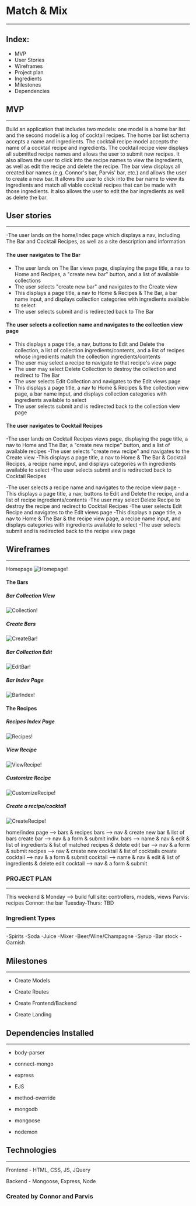 # Match & Mix

_________________

## Index:
 - MVP
 - User Stories
 - Wireframes
 - Project plan
 - Ingredients
 - Milestones
 - Dependencies

## MVP

_________________


Build an application that includes two models: one model is a home bar list
and the second model is a log of cocktail recipes. The home bar list schema accepts
a name and ingredients. The cocktail recipe model accepts the name of a cocktail recipe and
ingredients. The cocktail recipe view displays all submitted recipe names and allows the user to submit new recipes. It also allows the user to click into the recipe names to view the ingredients, as well as edit the recipe and delete the recipe. The bar view displays all created bar names (e.g. Connor's bar, Parvis' bar, etc.) and allows the user to create a new bar. It allows the user to click into the bar name to view its ingredients and match all viable cocktail recipes that can be made with those ingredients. 
It also allows the user to edit the bar ingredients as well as delete the bar.

## User stories

_________________


-The user lands on the home/index page which displays a nav, including The Bar and Cocktail Recipes, as well as a site description and information

#### The user navigates to The Bar

 - The user lands on The Bar views page, displaying the page title, a nav to Home and Recipes, a "create new bar" button, and a list of available collections
 - The user selects "create new bar" and navigates to the Create view
 - This displays a page title, a nav to Home & Recipes & The Bar, a bar name input, and displays collection categories with ingredients available to select
 - The user selects submit and is redirected back to The Bar

 #### The user selects a collection name and navigates to the collection view page
 - This displays a page title, a nav, buttons to Edit and Delete the collection, a list of collection ingredients/contents, and a list of recipes whose ingredients match the collection ingredients/contents
 - The user may select a recipe to navigate to that recipe's view page
 - The user may select Delete Collection to destroy the collection and redirect to The Bar
 - The user selects Edit Collection and navigates to the Edit views page
 - This displays a page title, a nav to Home & Recipes & the collection view page, a bar name input, and displays collection categories with ingredients available to select
 - The user selects submit and is redirected back to the collection view page

#### The user navigates to Cocktail Recipes
 
 -The user lands on Cocktail Recipes views page, displaying the page title, a nav to Home and The Bar, a "create new recipe" button, and a list of available recipes
  -The user selects "create new recipe" and navigates to the Create view
  -This displays a page title, a nav to Home & The Bar & Cocktail Recipes, a recipe name input, and displays categories with ingredients available to select
  -The user selects submit and is redirected back to Cocktail Recipes

  -The user selects a recipe name and navigates to the recipe view page
  -This displays a page title, a nav, buttons to Edit and Delete the recipe, and a list of recipe ingredients/contents
  -The user may select Delete Recipe to destroy the recipe and redirect to Cocktail Recipes
  -The user selects Edit Recipe and navigates to the Edit views page
  -This displays a page title, a nav to Home & The Bar & the recipe view page, a recipe name input, and displays categories with ingredients available to select
  -The user selects submit and is redirected back to the recipe view page


## Wireframes

_________________

Homepage
![Homepage!](https://git.generalassemb.ly/connorj1002/project-one/blob/master/wireframes/Home:Index.png "Homepage")

#### The Bars

##### Bar Collection View
![Collection!](https://git.generalassemb.ly/connorj1002/project-one/blob/master/wireframes/The%20Bar/Collection%20View.png "Bar Collection View")

##### Create Bars
![CreateBar!](https://git.generalassemb.ly/connorj1002/project-one/blob/master/wireframes/The%20Bar/Create%20View.png "Create Bars")

##### Bar Collection Edit
![EditBar!](https://git.generalassemb.ly/connorj1002/project-one/blob/master/wireframes/The%20Bar/Edit%20View.png "Edit")

##### Bar Index Page
![BarIndex!](https://git.generalassemb.ly/connorj1002/project-one/blob/master/wireframes/The%20Bar/The%20Bar.png "Bar Home")

#### The Recipes

##### Recipes Index Page
![Recipes!](https://git.generalassemb.ly/connorj1002/project-one/blob/master/wireframes/The%20Recipes/Recipes.png "Recipes Homepage")

##### View Recipe
![ViewRecipe!](https://git.generalassemb.ly/connorj1002/project-one/blob/master/wireframes/The%20Recipes/view-cocktail.png "View Recipe")

##### Customize Recipe
![CustomizeRecipe!](https://git.generalassemb.ly/connorj1002/project-one/blob/master/wireframes/The%20Recipes/customize-recipe.png "Customize")

##### Create a recipe/cocktail
![CreateRecipe!](https://git.generalassemb.ly/connorj1002/project-one/blob/master/wireframes/The%20Recipes/Make%20a%20cocktail.png "Create a recipe")

home/index page --> bars & recipes
  bars --> nav & create new bar & list of bars
    create bar --> nav & a form & submit
    indiv. bars --> name & nav & edit & list of ingredients & list of matched recipes & delete
      edit bar --> nav & a form & submit
  recipes --> nav & create new cocktail & list of cocktails
    create cocktail --> nav & a form & submit
    cocktail --> name & nav & edit & list of ingredients & delete
      edit cocktail --> nav & a form & submit


### PROJECT PLAN

_________________


This weekend & Monday --> build full site: controllers, models, views
  Parvis: recipes
  Connor: the bar
Tuesday-Thurs: TBD


### Ingredient Types

_________________


-Spirits
-Soda
-Juice
-Mixer
-Beer/Wine/Champagne
-Syrup
-Bar stock
-Garnish

## Milestones

___________________

- Create Models

- Create Routes

- Create Frontend/Backend

- Create Landing

## Dependencies Installed

___________________

- body-parser

- connect-mongo

- express

- EJS

- method-override

- mongodb

- mongoose

- nodemon

## Technologies

___________________

Frontend - HTML, CSS, JS, JQuery

Backend - Mongoose, Express, Node

### Created by Connor and Parvis
